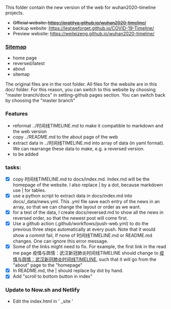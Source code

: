 This folder contain the new version of the web for wuhan2020-timeline projects.

* ~~Official website: https://pratitya.github.io/wuhan2020-timeline/~~
* backup website :https://lestweforget.github.io/COVID-19-Timeline/
* Preview website: https://weileizeng.github.io/wuhan2020-timeline/

### [Sitemap](https://lestweforget.github.io/COVID-19-Timeline/sitemap/)
* home page
* reversed/latest
* about
* sitemap

The original files are in the root folder. All files for the website are in this doc/ folder. For this reason, you can switch to this website by choosing "master branch/docs" in setting-github pages section. You can switch back by choosing the "master branch"

### Features
* reformat ../时间线TIMELINE.md to make it compatible to markdown and the web version
* copy ../README.md to the about page of the web
* extract data in ../时间线TIMELINE.md into array of data (in yaml format). We can rearrange these data to make, e.g. a reversed version.
* to be added


### tasks:
- [x] copy 时间线TIMELINE.md to docs/index.md. Index.md will be the homepage of the website. I also replace | by a dot, because markdown use | for tables.
- [x] use a python script to extract data in docs/index.md into docs/_data/news.yml. This .yml file save each entry of the news in an array, so that we can change the layout or order as we want.
- [x] for a test of the data, I create docs/reversed.md to show all the news in reversed order, so that the newest post will come first.
- [x] Use a github action (.github/workflows/push-web.yml) to do the previous three steps automatically at every push. Note that it would show a commit fail, If none of 时间线TIMELINE.md or README.md changes. One can ignore this error message.
- [x] Some of the links might need to fix. For example, the first link in the read me page 疫情与舆情：武汉新冠肺炎时间线TIMELINE should change to [疫情与舆情：武汉新冠肺炎时间线TIMELINE](index), such that it will go from the "about" page to the "homepage"
- [x] In README.md, the | should replace by dot by hand.
- [x] Add "scroll to bottom button in index"

### Update to Now.sh and Netlify

- Edit the index.html in ' _site ' 
